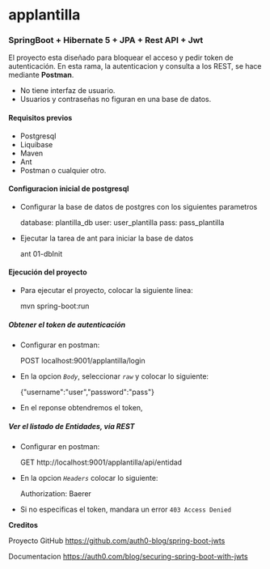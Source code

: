 # applantilla


### SpringBoot + Hibernate 5 + JPA + Rest API + Jwt

El proyecto esta diseñado para bloquear el acceso y pedir token de autenticación.
En esta rama, la autenticacion y consulta a los REST, se hace mediante **Postman**.
- No tiene interfaz de usuario.
- Usuarios y contraseñas no figuran en una base de datos.

#### Requisitos previos
- Postgresql 
- Liquibase
- Maven
- Ant
- Postman o cualquier otro.

#### Configuracion inicial de postgresql

- Configurar la base de datos de postgres con los siguientes parametros


    database:   plantilla_db
    user:       user_plantilla
    pass:       pass_plantilla

- Ejecutar la tarea de ant para iniciar la base de datos

    
    ant 01-dbInit
    
    
#### Ejecución del proyecto
- Para ejecutar el proyecto, colocar la siguiente linea:
    
    mvn spring-boot:run

##### Obtener el token de autenticación
- Configurar en postman:
    
    POST localhost:9001/applantilla/login
    
- En la opcion _`Body`_, seleccionar _`raw`_ y colocar lo siguiente:


    {"username":"user","password":"pass"}
    

- En el reponse obtendremos el token, 

##### Ver el listado de Entidades, via REST
- Configurar en postman:


    GET http://localhost:9001/applantilla/api/entidad
    
    
- En la opcion _`Headers`_ colocar lo siguiente:


    Authorization: Baerer <TokenObtenido>
    
    
- Si no especificas el token, mandara un error `403 Access Denied`

**Creditos**

Proyecto GitHub <https://github.com/auth0-blog/spring-boot-jwts>


Documentacion <https://auth0.com/blog/securing-spring-boot-with-jwts>